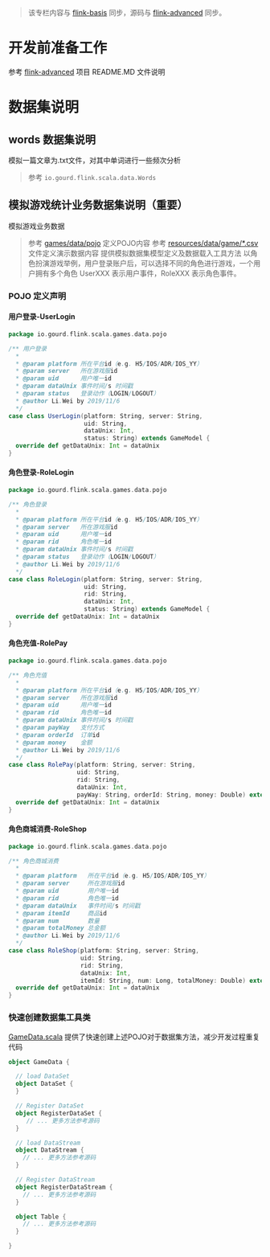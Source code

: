 >该专栏内容与 [flink-basis](https://github.com/GourdErwa/review-notes/tree/master/docs/framework/flink-basis) 同步，源码与 [flink-advanced](https://github.com/GourdErwa/flink-advanced) 同步。
# 开发前准备工作
参考 [flink-advanced](https://github.com/GourdErwa/flink-advanced) 项目 README.MD 文件说明
# 数据集说明

## words 数据集说明
模拟一篇文章为.txt文件，对其中单词进行一些频次分析
>参考 `io.gourd.flink.scala.data.Words`

## 模拟游戏统计业务数据集说明（重要）
模拟游戏业务数据
>参考 [games/data/pojo](https://github.com/GourdErwa/flink-advanced/tree/master/src/main/scala/io/gourd/flink/scala/games/data/pojo) 定义POJO内容
>参考 [resources/data/game/*.csv](https://github.com/GourdErwa/flink-advanced/tree/master/src/main/resources/data/game) 文件定义演示数据内容
提供模拟数据集模型定义及数据载入工具方法
>以角色扮演游戏举例，用户登录账户后，可以选择不同的角色进行游戏，一个用户拥有多个角色
>UserXXX 表示用户事件，RoleXXX 表示角色事件。
### POJO 定义声明
#### 用户登录-UserLogin
```scala
package io.gourd.flink.scala.games.data.pojo

/** 用户登录
  *
  * @param platform 所在平台id（e.g. H5/IOS/ADR/IOS_YY）
  * @param server   所在游戏服id
  * @param uid      用户唯一id
  * @param dataUnix 事件时间/s 时间戳
  * @param status   登录动作（LOGIN/LOGOUT）
  * @author Li.Wei by 2019/11/6
  */
case class UserLogin(platform: String, server: String,
                     uid: String,
                     dataUnix: Int,
                     status: String) extends GameModel {
  override def getDataUnix: Int = dataUnix
}

```
#### 角色登录-RoleLogin
```scala
package io.gourd.flink.scala.games.data.pojo

/** 角色登录
  *
  * @param platform 所在平台id（e.g. H5/IOS/ADR/IOS_YY）
  * @param server   所在游戏服id
  * @param uid      用户唯一id
  * @param rid      角色唯一id
  * @param dataUnix 事件时间/s 时间戳
  * @param status   登录动作（LOGIN/LOGOUT）
  * @author Li.Wei by 2019/11/6
  */
case class RoleLogin(platform: String, server: String,
                     uid: String,
                     rid: String,
                     dataUnix: Int,
                     status: String) extends GameModel {
  override def getDataUnix: Int = dataUnix
}
```
#### 角色充值-RolePay
```scala
package io.gourd.flink.scala.games.data.pojo

/** 角色充值
  *
  * @param platform 所在平台id（e.g. H5/IOS/ADR/IOS_YY）
  * @param server   所在游戏服id
  * @param uid      用户唯一id
  * @param rid      角色唯一id
  * @param dataUnix 事件时间/s 时间戳
  * @param payWay   支付方式
  * @param orderId  订单id
  * @param money    金额
  * @author Li.Wei by 2019/11/6
  */
case class RolePay(platform: String, server: String,
                   uid: String,
                   rid: String,
                   dataUnix: Int,
                   payWay: String, orderId: String, money: Double) extends GameModel {
  override def getDataUnix: Int = dataUnix
}


```
#### 角色商城消费-RoleShop
```scala
package io.gourd.flink.scala.games.data.pojo

/** 角色商城消费
  *
  * @param platform   所在平台id（e.g. H5/IOS/ADR/IOS_YY）
  * @param server     所在游戏服id
  * @param uid        用户唯一id
  * @param rid        角色唯一id
  * @param dataUnix   事件时间/s 时间戳
  * @param itemId     商品id
  * @param num        数量
  * @param totalMoney 总金额
  * @author Li.Wei by 2019/11/6
  */
case class RoleShop(platform: String, server: String,
                    uid: String,
                    rid: String,
                    dataUnix: Int,
                    itemId: String, num: Long, totalMoney: Double) extends GameModel {
  override def getDataUnix: Int = dataUnix
}

```

### 快速创建数据集工具类
[GameData.scala](https://github.com/GourdErwa/flink-advanced/blob/master/src/main/scala/io/gourd/flink/scala/games/data/GameData.scala) 提供了快速创建上述POJO对于数据集方法，减少开发过程重复代码
```scala
object GameData {

  // load DataSet
  object DataSet {
  }

  // Register DataSet
  object RegisterDataSet {
     // ... 更多方法参考源码
  }

  // load DataStream
  object DataStream {
    // ... 更多方法参考源码
  }

  // Register DataStream
  object RegisterDataStream {
    // ... 更多方法参考源码
  }

  object Table {
    // ... 更多方法参考源码
  }

}
```

